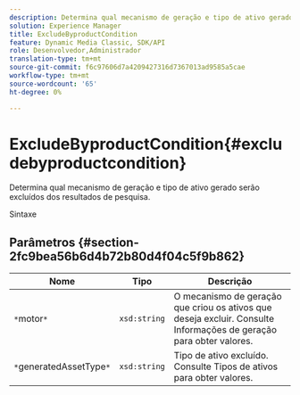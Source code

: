 ```yaml
---
description: Determina qual mecanismo de geração e tipo de ativo gerado serão excluídos dos resultados de pesquisa.
solution: Experience Manager
title: ExcludeByproductCondition
feature: Dynamic Media Classic, SDK/API
role: Desenvolvedor,Administrador
translation-type: tm+mt
source-git-commit: f6c97606d7a4209427316d7367013ad9585a5cae
workflow-type: tm+mt
source-wordcount: '65'
ht-degree: 0%

---
```



# ExcludeByproductCondition{#excludebyproductcondition}

Determina qual mecanismo de geração e tipo de ativo gerado serão excluídos dos resultados de pesquisa.

Sintaxe

## Parâmetros {#section-2fc9bea56b6d4b72b80d4f04c5f9b862}

| Nome | Tipo | Descrição |
|---|---|---|
| `*`motor`*` | `xsd:string` | O mecanismo de geração que criou os ativos que deseja excluir. Consulte Informações de geração para obter valores. |
| `*`generatedAssetType`*` | `xsd:string` | Tipo de ativo excluído. Consulte Tipos de ativos para obter valores. |


